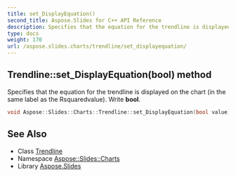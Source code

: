 ```yaml
---
title: set_DisplayEquation()
second_title: Aspose.Slides for C++ API Reference
description: Specifies that the equation for the trendline is displayed on the chart (in the same label as the Rsquaredvalue). Write bool.
type: docs
weight: 170
url: /aspose.slides.charts/trendline/set_displayequation/
---
```

## Trendline::set_DisplayEquation(bool) method


Specifies that the equation for the trendline is displayed on the chart (in the same label as the Rsquaredvalue). Write **bool**.

```cpp
void Aspose::Slides::Charts::Trendline::set_DisplayEquation(bool value) override
```

## See Also

* Class [Trendline](../)
* Namespace [Aspose::Slides::Charts](../../)
* Library [Aspose.Slides](../../../)